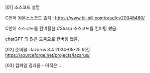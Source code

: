 [01] 소스코드 설명

C언어 원본소스코드 출처 : https://www.bilibili.com/read/cv20048480/

C언어 소스코드를 컨버팅한 CSharp 소스코드를 컨버팅 했음.

chatGPT 의 많은 도움으로 컨버팅 했음.

[02] 준비물 : lazarus 3.4 2024-05-25 버전
https://sourceforge.net/projects/lazarus/


[03] 컴파일 결과물 - 아직은...

